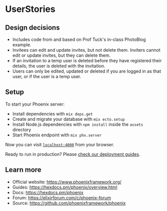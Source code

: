 # UserStories

## Design decisions

* Includes code from and based on Prof Tuck's in-class PhotoBlog example.
* Invitees can edit and update invites, but not delete them. Inviters cannot edit or update invites, but they can delete them.
* If an invitation to a temp user is deleted before they have registered their details, the user is deleted with the invitation.
* Users can only be edited, updated or deleted if you are logged in as that user, or if the user is a temp user.

## Setup

To start your Phoenix server:

  * Install dependencies with `mix deps.get`
  * Create and migrate your database with `mix ecto.setup`
  * Install Node.js dependencies with `npm install` inside the `assets` directory
  * Start Phoenix endpoint with `mix phx.server`

Now you can visit [`localhost:4000`](http://localhost:4000) from your browser.

Ready to run in production? Please [check our deployment guides](https://hexdocs.pm/phoenix/deployment.html).

## Learn more

  * Official website: https://www.phoenixframework.org/
  * Guides: https://hexdocs.pm/phoenix/overview.html
  * Docs: https://hexdocs.pm/phoenix
  * Forum: https://elixirforum.com/c/phoenix-forum
  * Source: https://github.com/phoenixframework/phoenix
